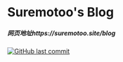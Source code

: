 # Suremotoo's Blog

##### 网页地址https://suremotoo.site/blog

[![GitHub last commit](https://img.shields.io/github/last-commit/google/skia.svg)](https://github.com/Suremotoo/blog)

